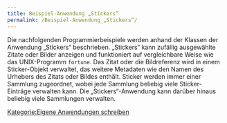 ```yaml
---
title: Beispiel-Anwendung „Stickers“
permalink: /Beispiel-Anwendung_„Stickers“/
---
```


Die nachfolgenden Programmierbeispiele werden anhand der Klassen der Anwendung „Stickers“ beschrieben. „Stickers“ kann zufällig ausgewählte Zitate oder Bilder anzeigen und funktioniert auf vergleichbare Weise wie das UNIX-Programm `fortune`. Das Zitat oder die Bildreferenz wird in einem Sticker-Objekt verwaltet, das weitere Metadaten wie den Namen des Urhebers des Zitats oder Bildes enthält. Sticker werden immer einer Sammlung zugeordnet, wobei jede Sammlung beliebig viele Sticker-Einträge verwalten kann. Die „Stickers“-Anwendung kann darüber hinaus beliebig viele Sammlungen verwalten.

[Kategorie:Eigene Anwendungen schreiben](Kategorie:Eigene_Anwendungen_schreiben )